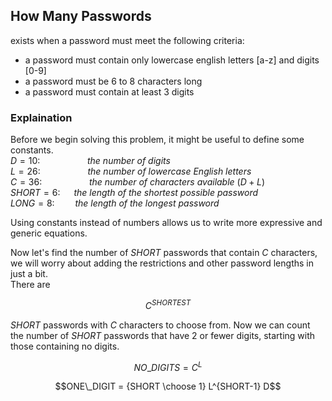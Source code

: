## How Many Passwords
exists when a password must meet the following criteria:
* a password must contain only lowercase english letters [a-z] and digits [0-9]
* a password must be 6 to 8 characters long
* a password must contain at least 3 digits


### Explaination
Before we begin solving this problem, it might be useful to define some constants.  
$D = 10$: &emsp; &emsp; &emsp; &emsp; *the number of digits*   
$L = 26$: &emsp; &emsp; &emsp; &emsp; *the number of lowercase English letters*  
$C = 36$: &emsp; &emsp; &emsp; &emsp; *the number of characters available* $(D + L)$  
$SHORT = 6$: &emsp; *the length of the shortest possible password*  
$LONG = 8$: &ensp; &emsp; *the length of the longest password*  

Using constants instead of numbers allows us to write more expressive and generic equations.  



Now let's find the number of $SHORT$ passwords that contain $C$ characters, we will worry about adding the restrictions and other password lengths in just a bit.  
There are
```math
C^{SHORTEST}
```
$SHORT$ passwords with $C$ characters to choose from. 
Now we can count the number of $SHORT$ passwords that have $2$ or fewer digits, starting with those containing no digits.
```math
NO\_DIGITS = C^{L} 

```
```math
ONE\_DIGIT = {SHORT \choose 1} L^{SHORT-1} D
```

